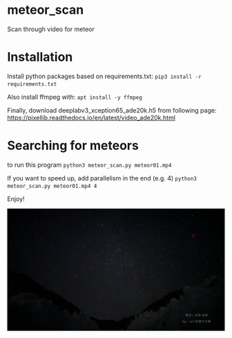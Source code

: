 # meteor_scan
Scan through video for meteor 

# Installation
Install python packages based on requirements.txt: 
`pip3 install -r requirements.txt`

Also install ffmpeg with: 
`apt install -y ffmpeg`

Finally, download deeplabv3_xception65_ade20k.h5 from following page:
https://pixellib.readthedocs.io/en/latest/video_ade20k.html

# Searching for meteors
to run this program
`
python3 meteor_scan.py meteor01.mp4
`

If you want to speed up, add parallelism in the end (e.g. 4)
`
python3 meteor_scan.py meteor01.mp4 4
`

Enjoy!

![captured](https://raw.githubusercontent.com/Erickrus/meteor_scan/main/scanned/meteor01_00028.png) 
